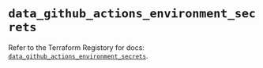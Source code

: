 # `data_github_actions_environment_secrets`

Refer to the Terraform Registory for docs: [`data_github_actions_environment_secrets`](https://registry.terraform.io/providers/integrations/github/5.27.0/docs/data-sources/actions_environment_secrets).
